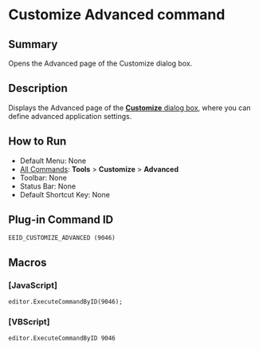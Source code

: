 # Customize Advanced command

## Summary

Opens the Advanced page of the Customize dialog box.

## Description

Displays the Advanced page of the [**Customize** dialog box](../../dlg/customize/index),
where you can define advanced application settings.

## How to Run

- Default Menu: None
- [All Commands](all_commands): **Tools** >
**Customize** >
**Advanced**
- Toolbar: None
- Status Bar: None
- Default Shortcut Key: None

## Plug-in Command ID

```
EEID_CUSTOMIZE_ADVANCED (9046)```

## Macros

### \[JavaScript\]

```
editor.ExecuteCommandByID(9046);
```

### \[VBScript\]

```
editor.ExecuteCommandByID 9046
```
